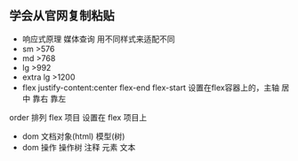## 学会从官网复制粘贴
- 响应式原理
媒体查询 用不同样式来适配不同
- sm >576
- md >768
- lg >992
- extra lg >1200
- flex
justify-content:center flex-end flex-start
设置在flex容器上的，主轴 居中 靠右 靠左

order 排列 flex 项目 设置在 flex 项目上

- dom
文档对象(html) 模型(树)
- dom 操作 操作树
注释
元素 
文本